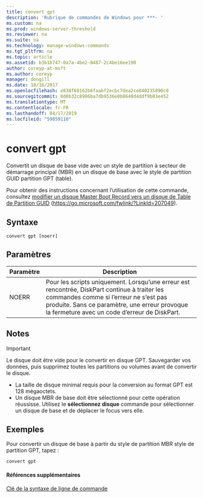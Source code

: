 ```yaml
---
title: convert gpt
description: 'Rubrique de commandes de Windows pour ***- '
ms.custom: na
ms.prod: windows-server-threshold
ms.reviewer: na
ms.suite: na
ms.technology: manage-windows-commands
ms.tgt_pltfrm: na
ms.topic: article
ms.assetid: b3b1b747-0a7a-4be2-8487-2c4be16ee190
author: coreyp-at-msft
ms.author: coreyp
manager: dongill
ms.date: 10/16/2017
ms.openlocfilehash: e838f68162b6faabf2ecbc7dea2ce840235890c0
ms.sourcegitcommit: 0d0b32c8986ba7db9536e0b8648d4ddf9b03e452
ms.translationtype: MT
ms.contentlocale: fr-FR
ms.lasthandoff: 04/17/2019
ms.locfileid: "59859110"
---
```

# <a name="convert-gpt"></a>convert gpt



Convertit un disque de base vide avec un style de partition à secteur de démarrage principal (MBR) en un disque de base avec le style de partition GUID partition GPT (table).

Pour obtenir des instructions concernant l’utilisation de cette commande, consultez [modifier un disque Master Boot Record vers un disque de Table de Partition GUID](https://go.microsoft.com/fwlink/?LinkId=207049) (https://go.microsoft.com/fwlink/?LinkId=207049).

## <a name="syntax"></a>Syntaxe

```
convert gpt [noerr]
```

## <a name="parameters"></a>Paramètres

|Paramètre|Description|
|---------|-----------|
|NOERR|Pour les scripts uniquement. Lorsqu’une erreur est rencontrée, DiskPart continue à traiter les commandes comme si l’erreur ne s’est pas produite. Sans ce paramètre, une erreur provoque la fermeture avec un code d’erreur de DiskPart.|

## <a name="remarks"></a>Notes

> [!IMPORTANT]
> Le disque doit être vide pour le convertir en disque GPT. Sauvegarder vos données, puis supprimez toutes les partitions ou volumes avant de convertir le disque.
-   La taille de disque minimal requis pour la conversion au format GPT est 128 mégaoctets.
-   Un disque MBR de base doit être sélectionné pour cette opération réussisse. Utilisez le **sélectionnez disque** commande pour sélectionner un disque de base et de déplacer le focus vers elle.

## <a name="BKMK_examples"></a>Exemples

Pour convertir un disque de base à partir du style de partition MBR style de partition GPT, tapez :
```
convert gpt
```

#### <a name="additional-references"></a>Références supplémentaires

[Clé de la syntaxe de ligne de commande](command-line-syntax-key.md)

